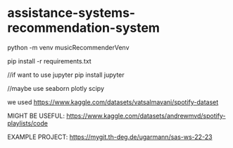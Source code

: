 # assistance-systems-recommendation-system

python -m venv musicRecommenderVenv

pip install -r requirements.txt
	
//if want to use jupyter
pip install jupyter

//maybe use 
seaborn
plotly
scipy



we used https://www.kaggle.com/datasets/vatsalmavani/spotify-dataset


MIGHT BE USEFUL:
https://www.kaggle.com/datasets/andrewmvd/spotify-playlists/code

EXAMPLE PROJECT:
https://mygit.th-deg.de/ugarmann/sas-ws-22-23

